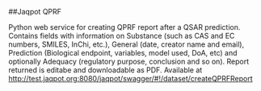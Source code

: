 ##Jaqpot QPRF

Python web service for creating QPRF report after a QSAR prediction. Contains fields with information on Substance (such as CAS and EC numbers, SMILES, InChi, etc.), General (date, creator name and email), Prediction (Biological endpoint, variables, model used, DoA, etc) and optionally Adequacy (regulatory purpose, conclusion and so on).  Report returned is editabe and downloadable as PDF. Available at http://test.jaqpot.org:8080/jaqpot/swagger/#!/dataset/createQPRFReport
